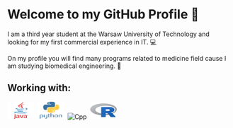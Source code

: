 # Welcome to my GitHub Profile 👋

I am a third year student at the Warsaw University of Technology and looking for my first commercial experience in IT. :computer:

On my profile you will find many programs related to medicine field cause I am studying biomedical engineering.	:mechanical_arm:

## Working with: 
<div>
<img src="https://github.com/devicons/devicon/blob/master/icons/java/java-original-wordmark.svg" title="Java" alt="Java" width="60" height="40"/>&nbsp
<img src="https://github.com/devicons/devicon/blob/master/icons/python/python-original-wordmark.svg" title="Python" alt="Python" width="60" height="40"/>&nbsp
<img src="https://github.com/isocpp/logos/blob/master/cpp_logo.svg" title="Cpp" alt="Cpp" width="60" height="40"/>&nbsp
<img src="https://github.com/devicons/devicon/blob/master/icons/r/r-original.svg" title="R" alt="R" width="60" height="40"/>&nbsp  
<div>


